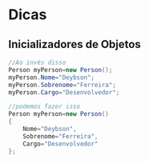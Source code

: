 # Dicas

## **Inicializadores** de Objetos

```csharp
//Ao invés disso
Person myPerson=new Person();
myPerson.Nome="Deybson";
myPerson.Sobrenome="Ferreira";
myPerson.Cargo="Desenvolvedor";

//podemos fazer isso
Person myPerson=new Person()
{
    Nome="Deybson",
    Sobrenome="Ferreira",
    Cargo="Desenvolvedor"
};
```

